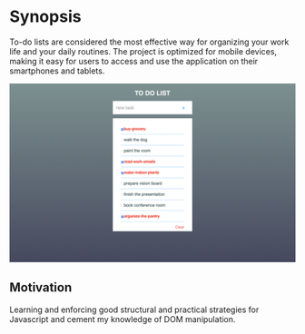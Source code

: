 # Synopsis

To-do lists are considered the most effective way for organizing your work life and your daily routines. The project is optimized for mobile devices, making it easy for users to access and use the application on their smartphones and tablets.

![Product Name Screen Shot](images/screenshot.png)

## Motivation 

Learning and enforcing good structural and practical strategies for Javascript and cement my knowledge of DOM manipulation.
